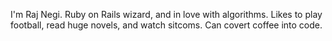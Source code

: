 I'm Raj Negi. Ruby on Rails wizard, and in love with algorithms. Likes to play football, read huge novels, and watch sitcoms. Can covert coffee into code.
